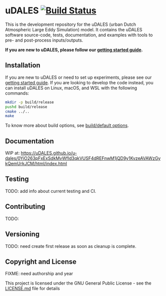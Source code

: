 # uDALES [![Build Status](https://travis-ci.com/uDALES/u-dales.svg?token=3tqUbxqJuLtozjxqDymC&branch=master)](https://travis-ci.com/uDALES/u-dales)

This is the development repository for the uDALES (urban Dutch Atmospheric Large Eddy Simulation) model. It contains the uDALES software source-code, tests, documentation, and examples with tools to pre- and post-process inputs/outputs.

**If you are new to uDALES, please follow our [getting started guide](https://udales.github.io/u-dales/0YiO263pFxExSdkMvWfId3qkVUSF4dREFnwM1jQD9y1KvzeAVAWzGykQemUrkJCM/html/udales-getting-started).**

## Installation

If you are new to uDALES or need to set up experiments, please see our [getting started guide](https://udales.github.io/u-dales/0YiO263pFxExSdkMvWfId3qkVUSF4dREFnwM1jQD9y1KvzeAVAWzGykQemUrkJCM/html/udales-getting-started). If you are looking to develop the code instead, you can install uDALES on Linux, macOS, and WSL with the following commands:

``` sh
mkdir -p build/release
pushd build/release
cmake ../..
make
```

To know more about build options, see [build/default options](https://udales.github.io/u-dales/0YiO263pFxExSdkMvWfId3qkVUSF4dREFnwM1jQD9y1KvzeAVAWzGykQemUrkJCM/html/udales-getting-started/#build-defaultsoptions).

## Documentation

WIP at: https://uDALES.github.io/u-dales/0YiO263pFxExSdkMvWfId3qkVUSF4dREFnwM1jQD9y1KvzeAVAWzGykQemUrkJCM/html/index.html


## Testing

TODO: add info about current testing and CI.


## Contributing

TODO:

## Versioning

TODO: need create first release as soon as cleanup is complete.

## Copyright and License

FIXME: need authorship and year

This project is licensed under the GNU General Public License - see the [LICENSE.md](LICENSE.md) file for details